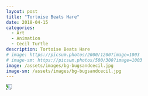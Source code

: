 ```yaml
---
layout: post
title: "Tortoise Beats Hare"
date: 2018-04-15
categories:
  - Art
  - Animation
  - Cecil Turtle
description: Tortoise Beats Hare
# image: https://picsum.photos/2000/1200?image=1003
# image-sm: https://picsum.photos/500/300?image=1003
image: /assets/images/bg-bugsandcecil.jpg
image-sm: /assets/images/bg-bugsandcecil.jpg
---
```


<image src="/assets/images/cecil-turtle-sketch.jpg" style="margin: 0px; padding: 0px; display: inline-block; -webkit-transform: rotate(90deg); -moz-transform: rotate(90deg); -o-transform: rotate(90deg); -ms-transform: rotate(90deg); transform: rotate(90deg);"></image>
